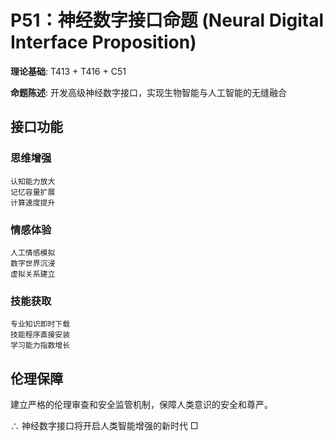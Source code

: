# P51：神经数字接口命题 (Neural Digital Interface Proposition)

**理论基础**: T413 + T416 + C51

**命题陈述**: 开发高级神经数字接口，实现生物智能与人工智能的无缝融合

## 接口功能

### 思维增强
```
认知能力放大
记忆容量扩展
计算速度提升
```

### 情感体验
```
人工情感模拟
数字世界沉浸
虚拟关系建立
```

### 技能获取
```
专业知识即时下载
技能程序直接安装
学习能力指数增长
```

## 伦理保障

建立严格的伦理审查和安全监管机制，保障人类意识的安全和尊严。

∴ 神经数字接口将开启人类智能增强的新时代 □